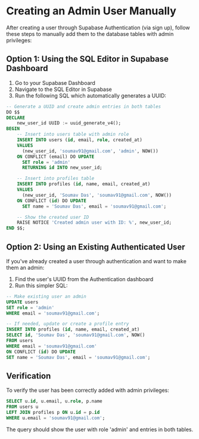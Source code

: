 
# Creating an Admin User Manually

After creating a user through Supabase Authentication (via sign up), follow these steps to manually add them to the database tables with admin privileges:

## Option 1: Using the SQL Editor in Supabase Dashboard

1. Go to your Supabase Dashboard
2. Navigate to the SQL Editor in Supabase
3. Run the following SQL which automatically generates a UUID:

```sql
-- Generate a UUID and create admin entries in both tables
DO $$ 
DECLARE
    new_user_id UUID := uuid_generate_v4();
BEGIN
    -- Insert into users table with admin role
    INSERT INTO users (id, email, role, created_at)
    VALUES 
      (new_user_id, 'soumav91@gmail.com', 'admin', NOW())
    ON CONFLICT (email) DO UPDATE 
      SET role = 'admin'
      RETURNING id INTO new_user_id;

    -- Insert into profiles table
    INSERT INTO profiles (id, name, email, created_at)
    VALUES 
      (new_user_id, 'Soumav Das', 'soumav91@gmail.com', NOW())
    ON CONFLICT (id) DO UPDATE
      SET name = 'Soumav Das', email = 'soumav91@gmail.com';

    -- Show the created user ID
    RAISE NOTICE 'Created admin user with ID: %', new_user_id;
END $$;
```

## Option 2: Using an Existing Authenticated User

If you've already created a user through authentication and want to make them an admin:

1. Find the user's UUID from the Authentication dashboard
2. Run this simpler SQL:

```sql
-- Make existing user an admin
UPDATE users
SET role = 'admin'
WHERE email = 'soumav91@gmail.com';

-- If needed, update or create a profile entry
INSERT INTO profiles (id, name, email, created_at)
SELECT id, 'Soumav Das', 'soumav91@gmail.com', NOW()
FROM users
WHERE email = 'soumav91@gmail.com'
ON CONFLICT (id) DO UPDATE
SET name = 'Soumav Das', email = 'soumav91@gmail.com';
```

## Verification

To verify the user has been correctly added with admin privileges:

```sql
SELECT u.id, u.email, u.role, p.name
FROM users u 
LEFT JOIN profiles p ON u.id = p.id
WHERE u.email = 'soumav91@gmail.com';
```

The query should show the user with role 'admin' and entries in both tables.
